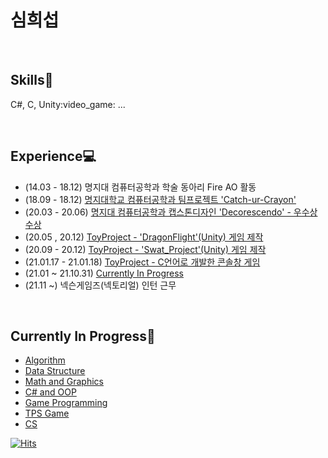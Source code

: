 # 심희섭
<br>

## Skills:punch:
<p>C#, C, Unity:video_game: ...<p/>
<br>

## Experience:computer:
* (14.03 - 18.12) 명지대 컴퓨터공학과 학술 동아리 Fire AO 활동
* (18.09 - 18.12) [명지대학교 컴퓨터공학과 팀프로젝트 'Catch-ur-Crayon'](https://github.com/tlagmltjq11/TeamProject)
* (20.03 - 20.06) [명지대 컴퓨터공학과 캡스톤디자인 'Decorescendo' - 우수상 수상](https://github.com/tlagmltjq11/Decorescendo)
* (20.05 ,  20.12) [ToyProject - 'DragonFlight'(Unity) 게임 제작](https://github.com/tlagmltjq11/DragonFlight)
* (20.09 - 20.12) [ToyProject - 'Swat_Project'(Unity) 게임 제작](https://github.com/tlagmltjq11/SWAT_UnityProject)
* (21.01.17 - 21.01.18) [ToyProject - C언어로 개발한 콘솔창 게임](https://github.com/tlagmltjq11/C_Games)
* (21.01 ~ 21.10.31) [Currently In Progress](#1)
* (21.11 ~) 넥슨게임즈(넥토리얼) 인턴 근무
<br>

## <div id="1"></div> Currently In Progress:eyes: 
* [Algorithm](https://github.com/tlagmltjq11/Algorithm)
* [Data Structure](https://github.com/tlagmltjq11/Data_Structure)
* [Math and Graphics](https://github.com/tlagmltjq11/Study_For_Game)
* [C# and OOP](https://github.com/tlagmltjq11/CSharp_and_OOP)
* [Game Programming](https://github.com/tlagmltjq11/Game_Programming)
* [TPS Game](https://github.com/tlagmltjq11/Retro_GP_Essence)
* [CS](https://github.com/tlagmltjq11/CS_and_Etc)

[![Hits](https://hits.seeyoufarm.com/api/count/incr/badge.svg?url=https%3A%2F%2Fgithub.com%2Ftlagmltjq11&count_bg=%2379C83D&title_bg=%23555555&icon=ello.svg&icon_color=%23FFFA00&title=hits&edge_flat=false)](https://hits.seeyoufarm.com)
<!--
**tlagmltjq11/tlagmltjq11** is a ✨ _special_ ✨ repository because its `README.md` (this file) appears on your GitHub profile.

Here are some ideas to get you started:

- 🔭 I’m currently working on ...
- 🌱 I’m currently learning ...
- 👯 I’m looking to collaborate on ...
- 🤔 I’m looking for help with ...
- 💬 Ask me about ...
- 📫 How to reach me: ...
- 😄 Pronouns: ...
- ⚡ Fun fact: ...
-->
